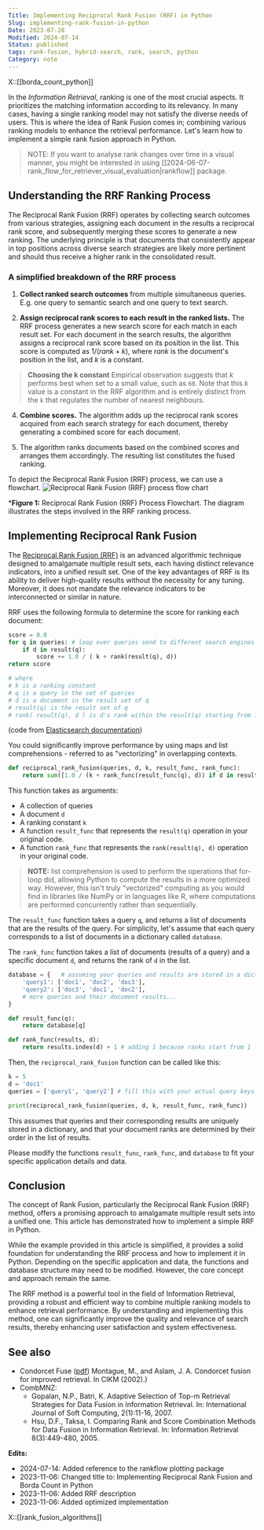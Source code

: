 ```yaml
---
Title: Implementing Reciprocal Rank Fusion (RRF) in Python
Slug: implementing-rank-fusion-in-python
Date: 2023-07-28
Modified: 2024-07-14
Status: published
tags: rank-fusion, hybrid-search, rank, search, python
Category: note
---
```


X::[[borda_count_python]]

In the *Information Retrieval*, ranking is one of the most crucial aspects. It prioritizes the matching information according to its relevancy. In many cases, having a single ranking model may not satisfy the diverse needs of users. This is where the idea of Rank Fusion comes in; combining various ranking models to enhance the retrieval performance.
Let's learn how to implement a simple rank fusion approach in Python.

> NOTE:  If you want to analyse rank changes over time in a visual manner, you might be interested in using [[2024-06-07-rank_flow_for_retriever_visual_evaluation|rankflow]] package.

## Understanding the RRF Ranking Process

The Reciprocal Rank Fusion (RRF) operates by collecting search outcomes from various strategies, assigning each document in the results a reciprocal rank score, and subsequently merging these scores to generate a new ranking. The underlying principle is that documents that consistently appear in top positions across diverse search strategies are likely more pertinent and should thus receive a higher rank in the consolidated result.

### A simplified breakdown of the RRF process

1. **Collect ranked search outcomes** from multiple simultaneous queries. E.g. one query to semantic search and one query to text search.

2. **Assign reciprocal rank scores to each result in the ranked lists.** The RRF process generates a new search score for each match in each result set. For each document in the search results, the algorithm assigns a reciprocal rank score based on its position in the list. This score is computed as $1/(rank + k)$, where $rank$ is the document's position in the list, and $k$ is a constant.

> **Choosing the k constant**
> Empirical observation suggests that $k$ performs best when set to a small value, such as `60`. Note that this $k$ value is a constant in the RRF algorithm and is entirely distinct from the `k` that regulates the number of nearest neighbours.

4. **Combine scores.** The algorithm adds up the reciprocal rank scores acquired from each search strategy for each document, thereby generating a combined score for each document.

5. The algorithm ranks documents based on the combined scores and arranges them accordingly. The resulting list constitutes the fused ranking.

To depict the Reciprocal Rank Fusion (RRF) process, we can use a flowchart.
![Reciprocal Rank Fusion (RRF) process flow chart](/images/Reciprocal_Rank_Fusion/Reciprocal_Rank_Fusion.png)

***Figure 1:** Reciprocal Rank Fusion (RRF) Process Flowchart. The diagram illustrates the steps involved in the RRF ranking process.

## Implementing Reciprocal Rank Fusion

The [Reciprocal Rank Fusion (RRF)](https://plg.uwaterloo.ca/~gvcormac/cormacksigir09-rrf.pdf) is an advanced algorithmic technique designed to amalgamate multiple result sets, each having distinct relevance indicators, into a unified result set. One of the key advantages of RRF is its ability to deliver high-quality results without the necessity for any tuning. Moreover, it does not mandate the relevance indicators to be interconnected or similar in nature.

RRF uses the following formula to determine the score for ranking each document:

```python
score = 0.0
for q in queries: # loop over queries send to different search engines 
    if d in result(q):
        score += 1.0 / ( k + rank(result(q), d))
return score

# where
# k is a ranking constant
# q is a query in the set of queries
# d is a document in the result set of q
# result(q) is the result set of q
# rank( result(q), d ) is d's rank within the result(q) starting from 1
```

(code from [Elasticsearch documentation](https://www.elastic.co/guide/en/elasticsearch/reference/current/rrf.html))

You could significantly improve performance by using maps and list comprehensions -  referred to as "vectorizing" in overlapping contexts.

```python
def reciprocal_rank_fusion(queries, d, k, result_func, rank_func):
    return sum([1.0 / (k + rank_func(result_func(q), d)) if d in result_func(q) else 0 for q in queries])
```

This function takes as arguments:

- A collection of queries
- A document `d`
- A ranking constant `k`
- A function `result_func` that represents the `result(q)` operation in your original code.
- A function `rank_func` that represents the `rank(result(q), d)` operation in your original code.

> **NOTE:** list comprehension is used to perform the operations that for-loop did, allowing Python to compute the results in a more optimized way. However, this isn't truly "vectorized" computing as you would find in libraries like NumPy or in languages like R, where computations are performed concurrently rather than sequentially.

The `result_func` function takes a query `q`, and returns a list of documents that are the results of the query. For simplicity, let's assume that each query corresponds to a list of documents in a dictionary called `database`.

The `rank_func` function takes a list of documents (results of a query) and a specific document `d`, and returns the rank of `d` in the list.

```python
database = {   # assuming your queries and results are stored in a dictionary
    'query1': ['doc1', 'doc2', 'doc3'],
    'query2': ['doc3', 'doc1', 'doc2'],
    # more queries and their document results...
}

def result_func(q):
    return database[q]

def rank_func(results, d):
    return results.index(d) + 1 # adding 1 because ranks start from 1
```

Then, the `reciprocal_rank_fusion` function can be called like this:

```python
k = 5 
d = 'doc1'
queries = ['query1', 'query2'] # fill this with your actual query keys

print(reciprocal_rank_fusion(queries, d, k, result_func, rank_func))
```

This assumes that queries and their corresponding results are uniquely stored in a dictionary, and that your document ranks are determined by their order in the list of results.

Please modify the functions `result_func`, `rank_func`, and `database` to fit your specific application details and data.

## Conclusion

The concept of Rank Fusion, particularly the Reciprocal Rank Fusion (RRF) method, offers a promising approach to amalgamate multiple result sets into a unified one. This article has demonstrated how to implement a simple RRF in Python.

While the example provided in this article is simplified, it provides a solid foundation for understanding the RRF process and how to implement it in Python. Depending on the specific application and data, the functions and database structure may need to be modified. However, the core concept and approach remain the same.

The RRF method is a powerful tool in the field of Information Retrieval, providing a robust and efficient way to combine multiple ranking models to enhance retrieval performance. By understanding and implementing this method, one can significantly improve the quality and relevance of search results, thereby enhancing user satisfaction and system effectiveness.

## See also

- Condorcet Fuse ([pdf](https://www.khoury.northeastern.edu/~jaa/IS4200.10X1/resources/condorcet.pdf)) Montague, M., and Aslam, J. A. Condorcet fusion for improved retrieval. In CIKM (2002).)
- CombMNZ:
	- Gopalan, N.P., Batri, K. Adaptive Selection of Top-m Retrieval Strategies for Data Fusion in Information Retrieval. In: International Journal of Soft Computing, 2(1):11-16, 2007.
	- Hsu, D.F., Taksa, I. Comparing Rank and Score Combination Methods for Data Fusion in Information Retrieval. In: Information Retrieval 8(3):449-480, 2005.

**Edits:**

- 2024-07-14: Added reference to the rankflow plotting package
- 2023-11-06: Changed title to: Implementing Reciprocal Rank Fusion and Borda Count in Python
- 2023-11-06: Added RRF description
- 2023-11-06: Added optimized implementation

X::[[rank_fusion_algorithms]]
